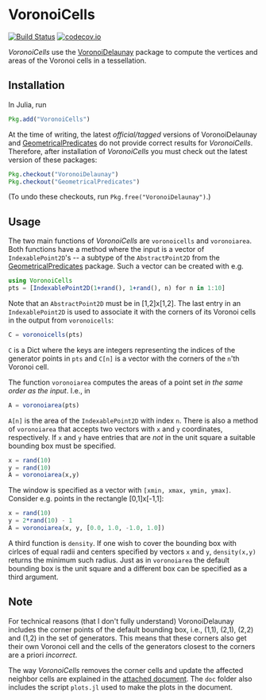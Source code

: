# VoronoiCells

[![Build Status](https://travis-ci.org/robertdj/VoronoiCells.jl.svg?branch=master)](https://travis-ci.org/robertdj/VoronoiCells.jl)
[![codecov.io](https://codecov.io/github/robertdj/VoronoiCells.jl/coverage.svg?branch=master)](https://codecov.io/github/robertdj/VoronoiCells.jl?branch=master)

*VoronoiCells* use the [VoronoiDelaunay](https://github.com/JuliaGeometry/VoronoiDelaunay.jl) package to compute the vertices and areas of the Voronoi cells in a tessellation.


## Installation

In Julia, run

```julia
Pkg.add("VoronoiCells")
```

At the time of writing, the latest *official/tagged* versions of VoronoiDelaunay and [GeometricalPredicates](https://github.com/JuliaGeometry/GeometricalPredicates.jl) do not provide correct results for *VoronoiCells*.
Therefore, after installation of *VoronoiCells* you must check out the latest version of these packages:

```julia
Pkg.checkout("VoronoiDelaunay")
Pkg.checkout("GeometricalPredicates")
```

(To undo these checkouts, run `Pkg.free("VoronoiDelaunay")`.)


## Usage

The two main functions of *VoronoiCells* are `voronoicells` and `voronoiarea`.
Both functions have a method where the input is a vector of `IndexablePoint2D`'s -- a subtype of the `AbstractPoint2D` from the [GeometricalPredicates](https://github.com/JuliaGeometry/GeometricalPredicates.jl) package.
Such a vector can be created with e.g.

```julia
using VoronoiCells
pts = [IndexablePoint2D(1+rand(), 1+rand(), n) for n in 1:10]
```

Note that an `AbstractPoint2D` must be in [1,2]x[1,2].
The last entry in an `IndexablePoint2D` is used to associate it with the corners of its Voronoi cells in the output from `voronoicells`:

```julia
C = voronoicells(pts)
```

`C` is a Dict where the keys are integers representing the indices of the generator points in `pts` and `C[n]` is a vector with the corners of the `n`'th Voronoi cell.

The function `voronoiarea` computes the areas of a point set *in the same order as the input*. 
I.e., in

```julia
A = voronoiarea(pts)
```

`A[n]` is the area of the `IndexablePoint2D` with index `n`.
There is also a method of `voronoiarea` that accepts two vectors with `x` and `y` coordinates, respectively.
If `x` and `y` have entries that are *not* in the unit square a suitable bounding box must be specified.

```julia
x = rand(10)
y = rand(10)
A = voronoiarea(x,y)
```

The window is specified as a vector with `[xmin, xmax, ymin, ymax]`.
Consider e.g. points in the rectangle [0,1]x[-1,1]:

```julia
x = rand(10)
y = 2*rand(10) - 1
A = voronoiarea(x, y, [0.0, 1.0, -1.0, 1.0])
```

A third function is `density`.
If one wish to cover the bounding box with cirlces of equal radii and centers specified by vectors `x` and `y`, `density(x,y)` returns the minimum such radius.
Just as in `voronoiarea` the default bounding box is the unit square and a different box can be specified as a third argument.


## Note

For technical reasons (that I don't fully understand) VoronoiDelaunay includes the corner points of the default bounding box, i.e., (1,1), (2,1), (2,2) and (1,2) in the set of generators.
This means that these corners also get their own Voronoi cell and the cells of the generators closest to the corners are a priori *incorrect*.

The way *VoronoiCells* removes the corner cells and update the affected neighbor cells are explained in the [attached document](doc/remove_bounding_box.md).
The `doc` folder also includes the script `plots.jl` used to make the plots in the document.

